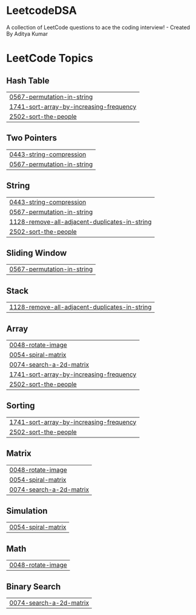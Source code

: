 # LeetcodeDSA
A collection of LeetCode questions to ace the coding interview! - Created By Aditya Kumar

<!---LeetCode Topics Start-->
# LeetCode Topics
## Hash Table
|  |
| ------- |
| [0567-permutation-in-string](https://github.com/Aditya-1166/LeetcodeDSA/tree/master/0567-permutation-in-string) |
| [1741-sort-array-by-increasing-frequency](https://github.com/Aditya-1166/LeetcodeDSA/tree/master/1741-sort-array-by-increasing-frequency) |
| [2502-sort-the-people](https://github.com/Aditya-1166/LeetcodeDSA/tree/master/2502-sort-the-people) |
## Two Pointers
|  |
| ------- |
| [0443-string-compression](https://github.com/Aditya-1166/LeetcodeDSA/tree/master/0443-string-compression) |
| [0567-permutation-in-string](https://github.com/Aditya-1166/LeetcodeDSA/tree/master/0567-permutation-in-string) |
## String
|  |
| ------- |
| [0443-string-compression](https://github.com/Aditya-1166/LeetcodeDSA/tree/master/0443-string-compression) |
| [0567-permutation-in-string](https://github.com/Aditya-1166/LeetcodeDSA/tree/master/0567-permutation-in-string) |
| [1128-remove-all-adjacent-duplicates-in-string](https://github.com/Aditya-1166/LeetcodeDSA/tree/master/1128-remove-all-adjacent-duplicates-in-string) |
| [2502-sort-the-people](https://github.com/Aditya-1166/LeetcodeDSA/tree/master/2502-sort-the-people) |
## Sliding Window
|  |
| ------- |
| [0567-permutation-in-string](https://github.com/Aditya-1166/LeetcodeDSA/tree/master/0567-permutation-in-string) |
## Stack
|  |
| ------- |
| [1128-remove-all-adjacent-duplicates-in-string](https://github.com/Aditya-1166/LeetcodeDSA/tree/master/1128-remove-all-adjacent-duplicates-in-string) |
## Array
|  |
| ------- |
| [0048-rotate-image](https://github.com/Aditya-1166/LeetcodeDSA/tree/master/0048-rotate-image) |
| [0054-spiral-matrix](https://github.com/Aditya-1166/LeetcodeDSA/tree/master/0054-spiral-matrix) |
| [0074-search-a-2d-matrix](https://github.com/Aditya-1166/LeetcodeDSA/tree/master/0074-search-a-2d-matrix) |
| [1741-sort-array-by-increasing-frequency](https://github.com/Aditya-1166/LeetcodeDSA/tree/master/1741-sort-array-by-increasing-frequency) |
| [2502-sort-the-people](https://github.com/Aditya-1166/LeetcodeDSA/tree/master/2502-sort-the-people) |
## Sorting
|  |
| ------- |
| [1741-sort-array-by-increasing-frequency](https://github.com/Aditya-1166/LeetcodeDSA/tree/master/1741-sort-array-by-increasing-frequency) |
| [2502-sort-the-people](https://github.com/Aditya-1166/LeetcodeDSA/tree/master/2502-sort-the-people) |
## Matrix
|  |
| ------- |
| [0048-rotate-image](https://github.com/Aditya-1166/LeetcodeDSA/tree/master/0048-rotate-image) |
| [0054-spiral-matrix](https://github.com/Aditya-1166/LeetcodeDSA/tree/master/0054-spiral-matrix) |
| [0074-search-a-2d-matrix](https://github.com/Aditya-1166/LeetcodeDSA/tree/master/0074-search-a-2d-matrix) |
## Simulation
|  |
| ------- |
| [0054-spiral-matrix](https://github.com/Aditya-1166/LeetcodeDSA/tree/master/0054-spiral-matrix) |
## Math
|  |
| ------- |
| [0048-rotate-image](https://github.com/Aditya-1166/LeetcodeDSA/tree/master/0048-rotate-image) |
## Binary Search
|  |
| ------- |
| [0074-search-a-2d-matrix](https://github.com/Aditya-1166/LeetcodeDSA/tree/master/0074-search-a-2d-matrix) |
<!---LeetCode Topics End-->
